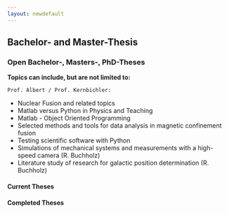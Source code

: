 ```yaml
---
layout: newdefault
---
```

## Bachelor- and Master-Thesis  

### Open Bachelor-, Masters-, PhD-Theses  
  
**Topics can include, but are not limited to:**
  
`Prof. Albert / Prof. Kernbichler:`
* Nuclear Fusion and related topics 
* Matlab versus Python in Physics and Teaching
* Matlab - Object Oriented Programming
* Selected methods and tools for data analysis in magnetic confinement fusion
* Testing scientific software with Python
* Simulations of mechanical systems and measurements with a high-speed camera (R. Buchholz)
* Literature study of research for galactic position determination (R. Buchholz)  
    
#### Current Theses
#### Completed Theses
